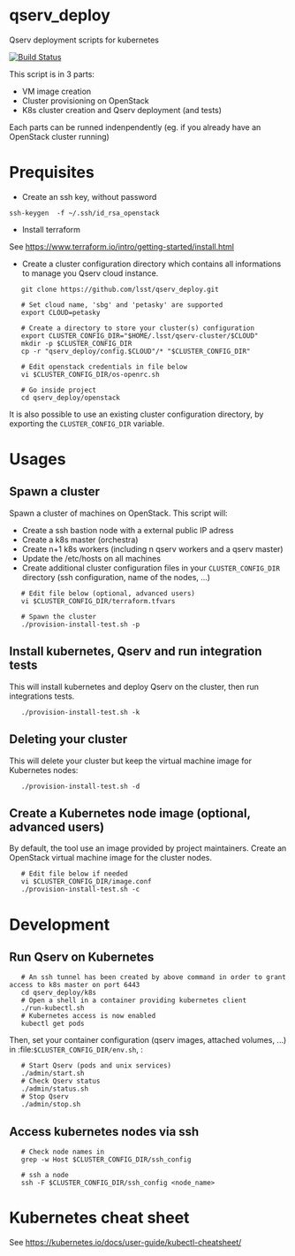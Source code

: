 # qserv_deploy

Qserv deployment scripts for kubernetes

[![Build
Status](https://travis-ci.org/lsst/qserv_deploy.svg?branch=master)](https://travis-ci.org/lsst/qserv_deploy)

This script is in 3 parts:
* VM image creation
* Cluster provisioning on OpenStack
* K8s cluster creation and Qserv deployment (and tests)

Each parts can be runned indenpendently (eg. if you already have an OpenStack cluster running)

# Prequisites

* Create an ssh key, without password
```shell
ssh-keygen  -f ~/.ssh/id_rsa_openstack
```

* Install terraform

See https://www.terraform.io/intro/getting-started/install.html


* Create a cluster configuration directory which contains all informations to manage you Qserv cloud instance.

```shell
   git clone https://github.com/lsst/qserv_deploy.git
   
   # Set cloud name, 'sbg' and 'petasky' are supported
   export CLOUD=petasky
   
   # Create a directory to store your cluster(s) configuration
   export CLUSTER_CONFIG_DIR="$HOME/.lsst/qserv-cluster/$CLOUD"
   mkdir -p $CLUSTER_CONFIG_DIR
   cp -r "qserv_deploy/config.$CLOUD"/* "$CLUSTER_CONFIG_DIR"
   
   # Edit openstack credentials in file below
   vi $CLUSTER_CONFIG_DIR/os-openrc.sh
   
   # Go inside project
   cd qserv_deploy/openstack
```

It is also possible to use an existing cluster configuration directory, by exporting the `CLUSTER_CONFIG_DIR` variable.

# Usages

## Spawn a cluster

Spawn a cluster of machines on OpenStack. This script will:
* Create a ssh bastion node with a external public IP adress
* Create a k8s master (orchestra)
* Create n+1 k8s workers (including n qserv workers and a qserv master)
* Update the /etc/hosts on all machines
* Create additional cluster configuration files in your `CLUSTER_CONFIG_DIR` directory (ssh configuration, name of the nodes, ...)

```shell
   # Edit file below (optional, advanced users)
   vi $CLUSTER_CONFIG_DIR/terraform.tfvars
   
   # Spawn the cluster
   ./provision-install-test.sh -p
```

## Install kubernetes, Qserv and run integration tests

This will install kubernetes and deploy Qserv on the cluster, then run integrations tests.

```shell
   ./provision-install-test.sh -k
```

## Deleting your cluster

This will delete your cluster but keep the virtual machine image for Kubernetes nodes:

```shell
   ./provision-install-test.sh -d
```

## Create a Kubernetes node image (optional, advanced users)

By default, the tool use an image provided by project maintainers.
Create an OpenStack virtual machine image for the cluster nodes.

```shell
   # Edit file below if needed
   vi $CLUSTER_CONFIG_DIR/image.conf
   ./provision-install-test.sh -c
```


# Development

## Run Qserv on Kubernetes

```shell
   # An ssh tunnel has been created by above command in order to grant access to k8s master on port 6443
   cd qserv_deploy/k8s
   # Open a shell in a container providing kubernetes client
   ./run-kubectl.sh
   # Kubernetes access is now enabled
   kubectl get pods
```

Then, set your container configuration (qserv images, attached volumes, ...) in :file:`$CLUSTER_CONFIG_DIR/env.sh`, :

```shell
   # Start Qserv (pods and unix services)
   ./admin/start.sh
   # Check Qserv status
   ./admin/status.sh
   # Stop Qserv
   ./admin/stop.sh
```

## Access kubernetes nodes via ssh

```shell
   # Check node names in 
   grep -w Host $CLUSTER_CONFIG_DIR/ssh_config
   
   # ssh a node
   ssh -F $CLUSTER_CONFIG_DIR/ssh_config <node_name>
```

# Kubernetes cheat sheet

See https://kubernetes.io/docs/user-guide/kubectl-cheatsheet/
